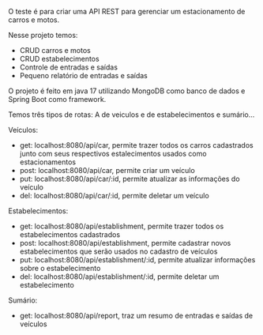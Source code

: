 O teste é para criar uma API REST para gerenciar um estacionamento de carros e motos.

Nesse projeto temos: 
- CRUD carros e motos
- CRUD estabelecimentos
- Controle de entradas e saídas
- Pequeno relatório de entradas e saídas

O projeto é feito em java 17 utilizando MongoDB como banco de dados e Spring Boot como framework.

Temos três tipos de rotas: A de veiculos e de estabelecimentos e sumário...

Veículos:
- get: localhost:8080/api/car, permite trazer todos os carros cadastrados junto com seus respectivos estalecimentos usados como estacionamentos
- post: localhost:8080/api/car, permite criar um veículo
- put: localhost:8080/api/car/:id, permite atualizar as informações do veículo
- del: localhost:8080/api/car/:id, permite deletar um veículo

Estabelecimentos: 
- get: localhost:8080/api/establishment, permite trazer todos os estabelecimentos cadastrados
- post: localhost:8080/api/establishment, permite cadastrar novos estabelecimentos que serão usados no cadastro de veículos
- put: localhost:8080/api/establishment/:id, permite atualizar informações sobre o estabelecimento
- del: localhost:8080/api/establishment/:id, permite deletar um estabelecimento

Sumário:
- get: localhost:8080/api/report, traz um resumo de entradas e saídas de veículos
